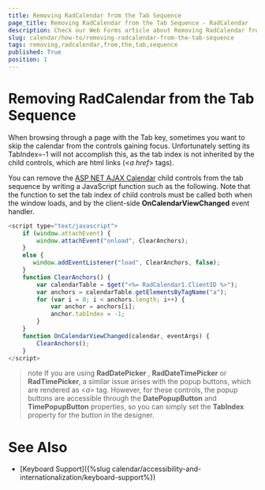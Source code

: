 ```yaml
---
title: Removing RadCalendar from the Tab Sequence
page_title: Removing RadCalendar from the Tab Sequence - RadCalendar
description: Check our Web Forms article about Removing RadCalendar from the Tab Sequence.
slug: calendar/how-to/removing-radcalendar-from-the-tab-sequence
tags: removing,radcalendar,from,the,tab,sequence
published: True
position: 1
---
```


# Removing RadCalendar from the Tab Sequence



When browsing through a page with the Tab key, sometimes you want to skip the calendar from the controls gaining focus. Unfortunately setting its TabIndex=-1 will not accomplish this, as the tab index is not inherited by the child controls, which are html links (<*a href*> tags).

You can remove the [ASP NET AJAX Calendar](https://www.telerik.com/products/aspnet-ajax/calendar.aspx) child controls from the tab sequence by writing a JavaScript function such as the following. Note that the function to set the tab index of child controls must be called both when the window loads, and by the client-side **OnCalendarViewChanged** event handler.

````JavaScript
<script type="text/javascript">
    if (window.attachEvent) {
        window.attachEvent("onload", ClearAnchors);
    }
    else {
       window.addEventListener("load", ClearAnchors, false);
    }
    function ClearAnchors() {
        var calendarTable = $get("<%= RadCalendar1.ClientID %>");
        var anchors = calendarTable.getElementsByTagName("a");
        for (var i = 0; i < anchors.length; i++) {
            var anchor = anchors[i];
            anchor.tabIndex = -1;
        }
    }
    function OnCalendarViewChanged(calendar, eventArgs) {
        ClearAnchors();
    }
</script>
````



>note 
If you are using **RadDatePicker** , **RadDateTimePicker** or **RadTimePicker**, a similar issue arises with the popup buttons, which are rendered as <*a*> tag. However, for these controls, the popup buttons are accessible through the **DatePopupButton** and **TimePopupButton** properties, so you can simply set the **TabIndex** property for the button in the designer.
>


# See Also

 * [Keyboard Support]({%slug calendar/accessibility-and-internationalization/keyboard-support%})
